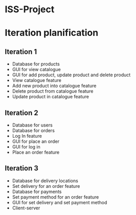 # ISS-Project

# Iteration planification

## Iteration 1
  -	Database for products
  -	GUI for view catalogue
  -	GUI for add product, update product and delete product
  -	View catalogue feature
  -	Add new product into catalogue feature
  -	Delete product from catalogue feature
  -	Update product in catalogue feature
## Iteration 2
  -	Database for users
  -	Database for orders
  -	Log In feature
  -	GUI for place an order
  -	GUI for log in
  -	Place an order feature
## Iteration 3
  -	Database for delivery locations
  -	Set delivery for an order feature
  -	Database for payments
  -	Set payment method for an order feature
  -	GUI for set delivery and set payment method
  -	Client-server
